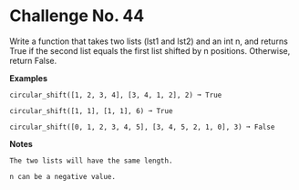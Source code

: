 # Challenge No. 44

Write a function that takes two lists (lst1 and lst2) and an int n, and returns True if the second list equals the first list shifted by n positions. Otherwise, return False.

**Examples**

    circular_shift([1, 2, 3, 4], [3, 4, 1, 2], 2) ➞ True
     
    circular_shift([1, 1], [1, 1], 6) ➞ True
     
    circular_shift([0, 1, 2, 3, 4, 5], [3, 4, 5, 2, 1, 0], 3) ➞ False

**Notes**

    The two lists will have the same length.

    n can be a negative value.